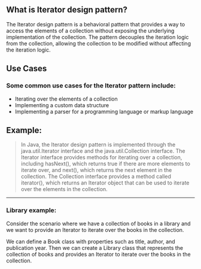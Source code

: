 ## What is Iterator design pattern?

The Iterator design pattern is a behavioral pattern that provides a way to access the elements of a collection without exposing the underlying implementation of the collection. The pattern decouples the iteration logic from the collection, allowing the collection to be modified without affecting the iteration logic.

## Use Cases
### Some common use cases for the Iterator pattern include:

* Iterating over the elements of a collection
* Implementing a custom data structure
* Implementing a parser for a programming language or markup language

## Example:

> In Java, the Iterator design pattern is implemented through the java.util.Iterator interface and the java.util.Collection interface. The Iterator interface provides methods for iterating over a collection, including hasNext(), which returns true if there are more elements to iterate over, and next(), which returns the next element in the collection. The Collection interface provides a method called iterator(), which returns an Iterator object that can be used to iterate over the elements in the collection.
---
### Library example:

Consider the scenario where we have a collection of books in a library and we want to provide an Iterator to iterate over the books in the collection.

We can define a Book class with properties such as title, author, and publication year. Then we can create a Library class that represents the collection of books and provides an Iterator to iterate over the books in the collection.


